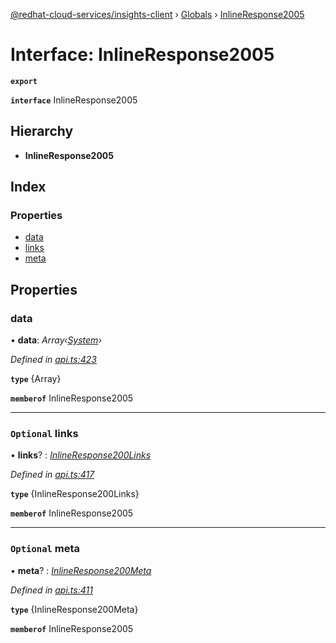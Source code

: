 [@redhat-cloud-services/insights-client](../README.md) › [Globals](../globals.md) › [InlineResponse2005](inlineresponse2005.md)

# Interface: InlineResponse2005

**`export`** 

**`interface`** InlineResponse2005

## Hierarchy

* **InlineResponse2005**

## Index

### Properties

* [data](inlineresponse2005.md#data)
* [links](inlineresponse2005.md#optional-links)
* [meta](inlineresponse2005.md#optional-meta)

## Properties

###  data

• **data**: *Array‹[System](system.md)›*

*Defined in [api.ts:423](https://github.com/RedHatInsights/javascript-clients/blob/master/packages/insights/api.ts#L423)*

**`type`** {Array<System>}

**`memberof`** InlineResponse2005

___

### `Optional` links

• **links**? : *[InlineResponse200Links](inlineresponse200links.md)*

*Defined in [api.ts:417](https://github.com/RedHatInsights/javascript-clients/blob/master/packages/insights/api.ts#L417)*

**`type`** {InlineResponse200Links}

**`memberof`** InlineResponse2005

___

### `Optional` meta

• **meta**? : *[InlineResponse200Meta](inlineresponse200meta.md)*

*Defined in [api.ts:411](https://github.com/RedHatInsights/javascript-clients/blob/master/packages/insights/api.ts#L411)*

**`type`** {InlineResponse200Meta}

**`memberof`** InlineResponse2005
